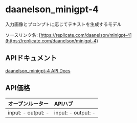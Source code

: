 # daanelson_minigpt-4

入力画像とプロンプトに応じてテキストを生成するモデル

ソースリンク名: [https://replicate.com/daanelson/minigpt-4](https://replicate.com/daanelson/minigpt-4)

## APIドキュメント

[daanelson_minigpt-4 API Docs](../apis/ja/daanelson_minigpt-4.md)

## API価格

| オープンルーター | APIハブ |
|:---|:---|
| input: - output: - | input: - output: - |
